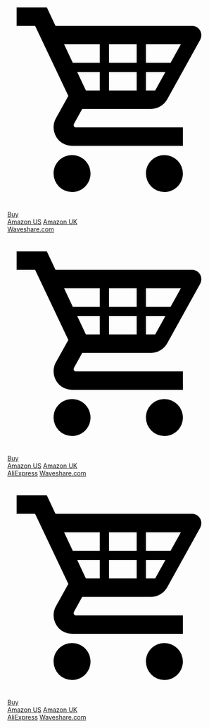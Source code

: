 <!-- No line breaks allowed! Use \t to \n -->	    <div class="dropdown show">	        <a class="md-button md-button--primary dropdown-toggle" href="#" role="button" id="dropdownMenuLink" data-toggle="dropdown" aria-haspopup="true" aria-expanded="false">	            <span class="twemoji"><svg xmlns="http://www.w3.org/2000/svg" viewBox="0 0 24 24"><path d="M19 20c0 1.11-.89 2-2 2a2 2 0 0 1-2-2c0-1.11.89-2 2-2a2 2 0 0 1 2 2M7 18c-1.11 0-2 .89-2 2a2 2 0 0 0 2 2c1.11 0 2-.89 2-2s-.89-2-2-2m.2-3.37-.03.12c0 .14.11.25.25.25H19v2H7a2 2 0 0 1-2-2c0-.35.09-.68.24-.96l1.36-2.45L3 4H1V2h3.27l.94 2H20c.55 0 1 .45 1 1 0 .17-.05.34-.12.5l-3.58 6.47c-.34.61-1 1.03-1.75 1.03H8.1l-.9 1.63M8.5 11H10V9H7.56l.94 2M11 9v2h3V9h-3m3-1V6h-3v2h3m3.11 1H15v2h1l1.11-2m1.67-3H15v2h2.67l1.11-2M6.14 6l.94 2H10V6H6.14z"></path></svg></span> Buy	        </a>		        <div class="dropdown-menu" aria-labelledby="dropdownMenuLink">	            <a class="dropdown-item md-typeset__table" href="#">Amazon US</a>	            <a class="dropdown-item md-typeset__table" href="#">Amazon UK</a>	            <div class="dropdown-divider"></div>	            <a class="dropdown-item md-typeset__table" href="https://www.waveshare.com/2.8inch-TFT-Touch-Shield.htm">Waveshare.com</a>	        </div>	    </div>	</td><td align="center">	        <div class="dropdown show">	        <a class="md-button md-button--primary dropdown-toggle" href="#" role="button" id="dropdownMenuLink" data-toggle="dropdown" aria-haspopup="true" aria-expanded="false">	            <span class="twemoji"><svg xmlns="http://www.w3.org/2000/svg" viewBox="0 0 24 24"><path d="M19 20c0 1.11-.89 2-2 2a2 2 0 0 1-2-2c0-1.11.89-2 2-2a2 2 0 0 1 2 2M7 18c-1.11 0-2 .89-2 2a2 2 0 0 0 2 2c1.11 0 2-.89 2-2s-.89-2-2-2m.2-3.37-.03.12c0 .14.11.25.25.25H19v2H7a2 2 0 0 1-2-2c0-.35.09-.68.24-.96l1.36-2.45L3 4H1V2h3.27l.94 2H20c.55 0 1 .45 1 1 0 .17-.05.34-.12.5l-3.58 6.47c-.34.61-1 1.03-1.75 1.03H8.1l-.9 1.63M8.5 11H10V9H7.56l.94 2M11 9v2h3V9h-3m3-1V6h-3v2h3m3.11 1H15v2h1l1.11-2m1.67-3H15v2h2.67l1.11-2M6.14 6l.94 2H10V6H6.14z"></path></svg></span> Buy	        </a>		        <div class="dropdown-menu" aria-labelledby="dropdownMenuLink">	            <a class="dropdown-item md-typeset__table" href="#">Amazon US</a>	            <a class="dropdown-item md-typeset__table" href="#">Amazon UK</a>	            <div class="dropdown-divider"></div>	            <a class="dropdown-item md-typeset__table" href="https://www.aliexpress.com/item/32840751888.html">AliExpress</a>	            <a class="dropdown-item md-typeset__table" href="https://www.waveshare.com/3.5inch-tft-touch-shield.htm">Waveshare.com</a>	        </div>	    </div>	</td><td align="center">	            <div class="dropdown show">	        <a class="md-button md-button--primary dropdown-toggle" href="#" role="button" id="dropdownMenuLink" data-toggle="dropdown" aria-haspopup="true" aria-expanded="false">	            <span class="twemoji"><svg xmlns="http://www.w3.org/2000/svg" viewBox="0 0 24 24"><path d="M19 20c0 1.11-.89 2-2 2a2 2 0 0 1-2-2c0-1.11.89-2 2-2a2 2 0 0 1 2 2M7 18c-1.11 0-2 .89-2 2a2 2 0 0 0 2 2c1.11 0 2-.89 2-2s-.89-2-2-2m.2-3.37-.03.12c0 .14.11.25.25.25H19v2H7a2 2 0 0 1-2-2c0-.35.09-.68.24-.96l1.36-2.45L3 4H1V2h3.27l.94 2H20c.55 0 1 .45 1 1 0 .17-.05.34-.12.5l-3.58 6.47c-.34.61-1 1.03-1.75 1.03H8.1l-.9 1.63M8.5 11H10V9H7.56l.94 2M11 9v2h3V9h-3m3-1V6h-3v2h3m3.11 1H15v2h1l1.11-2m1.67-3H15v2h2.67l1.11-2M6.14 6l.94 2H10V6H6.14z"></path></svg></span> Buy	        </a>		        <div class="dropdown-menu" aria-labelledby="dropdownMenuLink">	            <a class="dropdown-item md-typeset__table" href="#">Amazon US</a>	            <a class="dropdown-item md-typeset__table" href="#">Amazon UK</a>	            <div class="dropdown-divider"></div>	            <a class="dropdown-item md-typeset__table" href="https://www.aliexpress.com/item/32839265335.html">AliExpress</a>	            <a class="dropdown-item md-typeset__table" href="https://www.waveshare.com/4inch-TFT-Touch-Shield.htm">Waveshare.com</a>	        </div>	    </div>